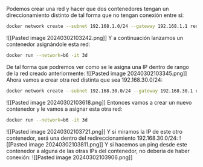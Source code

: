 Podemos crear una red y hacer que dos contenedores tengan un direccionamiento distinto de tal forma que no tengan conexión entre sí:
```bash
docker network create --subnet 192.168.1.0/24 --gateway 192.168.1.1 red_nueva
```
![[Pasted image 20240302103242.png]]
Y a continuación lanzamos un contenedor asignándole esta red:
```bash
docker run --network=b6 -it 3d
```
De tal forma que podremos ver como se le asigna una IP dentro de rango de la red creado anteriormente:
![[Pasted image 20240302103345.png]]
Ahora vamos a crear otra red distinta que sea 192.168.30.0/24:
```bash
docker network create --subnet 192.168.30.0/24 --gateway 192.168.30.1 otra_red
```
![[Pasted image 20240302103618.png]]
Entonces vamos a crear un nuevo contenedor y le vamos a asignar esta otra red:
```bash
docker run --network=b6 -it 3d
```
![[Pasted image 20240302103721.png]]
Y si miramos la IP de este otro contenedor, será una dentro del redireccionamiento 192.168.30.0/24:
![[Pasted image 20240302103811.png]]
Y si hacemos un ping desde este contenedor a alguna de las otras IPs del contenedor, no debería de haber conexión:
![[Pasted image 20240302103906.png]]
